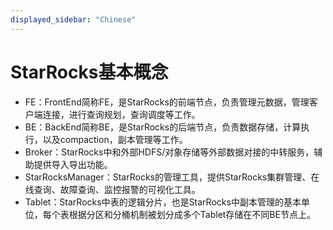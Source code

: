 ```yaml
---
displayed_sidebar: "Chinese"
---
```


# StarRocks基本概念

* FE：FrontEnd简称FE，是StarRocks的前端节点，负责管理元数据，管理客户端连接，进行查询规划，查询调度等工作。
* BE：BackEnd简称BE，是StarRocks的后端节点，负责数据存储，计算执行，以及compaction，副本管理等工作。
* Broker：StarRocks中和外部HDFS/对象存储等外部数据对接的中转服务，辅助提供导入导出功能。
* StarRocksManager：StarRocks的管理工具，提供StarRocks集群管理、在线查询、故障查询、监控报警的可视化工具。
* Tablet：StarRocks中表的逻辑分片，也是StarRocks中副本管理的基本单位，每个表根据分区和分桶机制被划分成多个Tablet存储在不同BE节点上。
